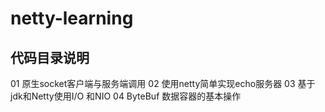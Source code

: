 # netty-learning
## 代码目录说明
   01 原生socket客户端与服务端调用
   02 使用netty简单实现echo服务器
   03 基于jdk和Netty使用I/O 和NIO
   04 ByteBuf 数据容器的基本操作